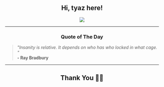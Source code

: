 <h2 align="center"> Hi, tyaz here!</h2>

<p align="center">
<a href="https://github.com/tyazx" alt="github streak"><img src="https://dvst-streak.herokuapp.com/?user=tyazx&theme=tokyonight&fire=DD472C"></a>
</p>

<hr>
<h3 align="center">Quote of The Day</h3>
<p align="center">
<blockquote>
<i>"Insanity is relative. It depends on who has who locked in what cage.  "</i>
<br>
<b>- Ray Bradbury</b>
</blockquote>
</p>


<hr>
<h2 align="center">Thank You 🙏🏼</h2>
